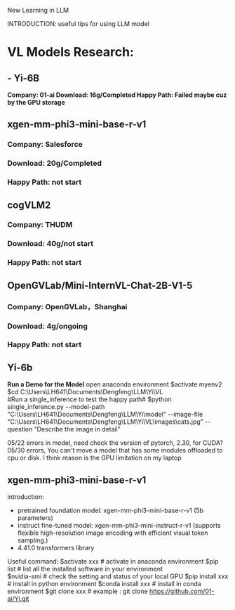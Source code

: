 New Learning in LLM


INTRODUCTION:
useful tips for using LLM model




# VL Models Research:
## - Yi-6B
**Company: 01-ai
Download: 16g/Completed
Happy Path: Failed maybe cuz by the GPU storage**
## xgen-mm-phi3-mini-base-r-v1
### Company: Salesforce
### Download: 20g/Completed
### Happy Path: not start
## cogVLM2
### Company: THUDM
### Download: 40g/not start
### Happy Path: not start
## OpenGVLab/Mini-InternVL-Chat-2B-V1-5
### Company: OpenGVLab，Shanghai
### Download: 4g/ongoing
### Happy Path: not start



## Yi-6b

**Run a Demo for the Model**
    open anaconda environment
    $activate myenv2 
    $cd C:\Users\LH641\Documents\Dengfeng\LLM\Yi\VL   
    #Run a single_inference to test the happy path#
    $python single_inference.py --model-path "C:\Users\LH641\Documents\Dengfeng\LLM\Yi\model" --image-file "C:\Users\LH641\Documents\Dengfeng\LLM\Yi\VL\images\cats.jpg" --question "Describe the image in detail"

05/22 errors in model, need check the version of pytorch, 2.30, for CUDA?
05/30 errors, You can't move a model that has some modules offloaded to cpu or disk. I think reason is the GPU limitation on my laptop

## xgen-mm-phi3-mini-base-r-v1

introduction:
-  pretrained foundation model: xgen-mm-phi3-mini-base-r-v1 (5b parameters)
-  instruct fine-tuned model: xgen-mm-phi3-mini-instruct-r-v1 (supports flexible high-resolution image encoding with efficient visual token sampling.)
- 4.41.0 transformers library




Useful command:
    $activate xxx       # activate in anaconda environment
    $pip list           # list all the installed software in your environment    
    $nvidia-smi         # check the setting and status of your local GPU
    $pip install xxx    # install in python environment
    $conda install xxx  # install in conda environment
    $git clone xxx      # example : git clone https://github.com/01-ai/Yi.git